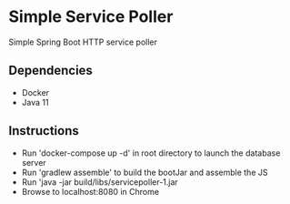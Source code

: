 # Simple Service Poller
Simple Spring Boot HTTP service poller

## Dependencies
* Docker
* Java 11

## Instructions
* Run 'docker-compose up -d' in root directory to launch the database server
* Run 'gradlew assemble' to build the bootJar and assemble the JS
* Run 'java -jar build/libs/servicepoller-1.jar
* Browse to localhost:8080 in Chrome
